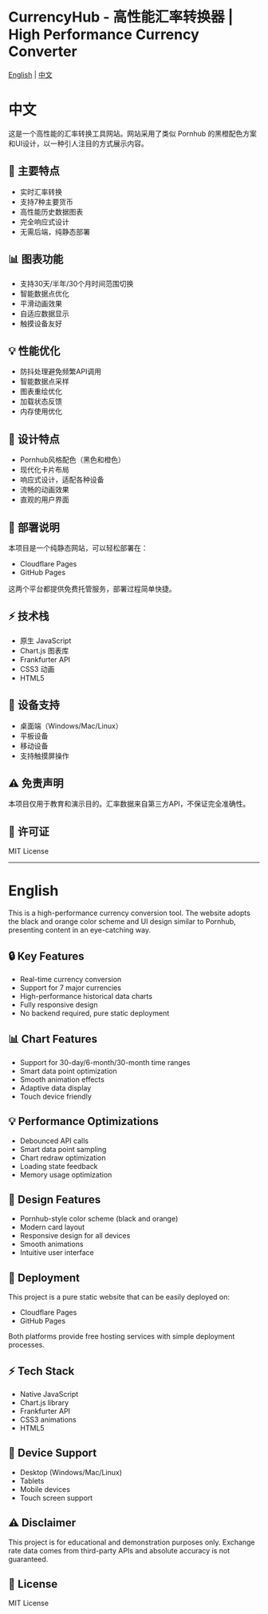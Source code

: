 # CurrencyHub - 高性能汇率转换器 | High Performance Currency Converter

[English](#english) | [中文](#中文)

# 中文

这是一个高性能的汇率转换工具网站。网站采用了类似 Pornhub 的黑橙配色方案和UI设计，以一种引人注目的方式展示内容。

## 🚀 主要特点

- 实时汇率转换
- 支持7种主要货币
- 高性能历史数据图表
- 完全响应式设计
- 无需后端，纯静态部署

## 📊 图表功能

- 支持30天/半年/30个月时间范围切换
- 智能数据点优化
- 平滑动画效果
- 自适应数据显示
- 触摸设备友好

## 💡 性能优化

- 防抖处理避免频繁API调用
- 智能数据点采样
- 图表重绘优化
- 加载状态反馈
- 内存使用优化

## 🎨 设计特点

- Pornhub风格配色（黑色和橙色）
- 现代化卡片布局
- 响应式设计，适配各种设备
- 流畅的动画效果
- 直观的用户界面

## 🚀 部署说明

本项目是一个纯静态网站，可以轻松部署在：

- Cloudflare Pages
- GitHub Pages

这两个平台都提供免费托管服务，部署过程简单快捷。

## ⚡ 技术栈

- 原生 JavaScript
- Chart.js 图表库
- Frankfurter API
- CSS3 动画
- HTML5

## 📱 设备支持

- 桌面端（Windows/Mac/Linux）
- 平板设备
- 移动设备
- 支持触摸屏操作

## ⚠️ 免责声明

本项目仅用于教育和演示目的。汇率数据来自第三方API，不保证完全准确性。

## 📝 许可证

MIT License

---

# English

This is a high-performance currency conversion tool. The website adopts the black and orange color scheme and UI design similar to Pornhub, presenting content in an eye-catching way.

## 🔒 Key Features

- Real-time currency conversion
- Support for 7 major currencies
- High-performance historical data charts
- Fully responsive design
- No backend required, pure static deployment

## 📊 Chart Features

- Support for 30-day/6-month/30-month time ranges
- Smart data point optimization
- Smooth animation effects
- Adaptive data display
- Touch device friendly

## 💡 Performance Optimizations

- Debounced API calls
- Smart data point sampling
- Chart redraw optimization
- Loading state feedback
- Memory usage optimization

## 🎨 Design Features

- Pornhub-style color scheme (black and orange)
- Modern card layout
- Responsive design for all devices
- Smooth animations
- Intuitive user interface

## 🚀 Deployment

This project is a pure static website that can be easily deployed on:

- Cloudflare Pages
- GitHub Pages

Both platforms provide free hosting services with simple deployment processes.

## ⚡ Tech Stack

- Native JavaScript
- Chart.js library
- Frankfurter API
- CSS3 animations
- HTML5

## 📱 Device Support

- Desktop (Windows/Mac/Linux)
- Tablets
- Mobile devices
- Touch screen support

## ⚠️ Disclaimer

This project is for educational and demonstration purposes only. Exchange rate data comes from third-party APIs and absolute accuracy is not guaranteed.

## 📝 License

MIT License 